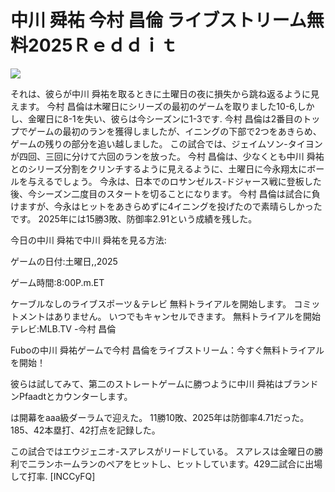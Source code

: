 # 中川 舜祐 今村 昌倫 ライブストリーム無料2025Ｒｅｄｄｉｔ  
  
  
[![](https://i.imgur.com/qSNzIqt.png)](https://movie.rssnews.media/KMAMMwwS.php)  
  
それは、彼らが中川 舜祐を取るときに土曜日の夜に損失から跳ね返るように見えます。 今村 昌倫は木曜日にシリーズの最初のゲームを取りました10-6,しかし、金曜日に8-1を失い、彼らは今シーズンに1-3です. 今村 昌倫は2番目のトップでゲームの最初のランを獲得しましたが、イニングの下部で2つをあきらめ、ゲームの残りの部分を追い越しました。 この試合では、ジェイムソン-タイヨンが四回、三回に分けて六回のランを放った。 今村 昌倫は、少なくとも中川 舜祐とのシリーズ分割をクリンチするように見えるように、土曜日に今永翔太にボールを与えるでしょう。 今永は、日本でのロサンゼルス-ドジャース戦に登板した後、今シーズン二度目のスタートを切ることになります。 今村 昌倫は試合に負けますが、今永はヒットをあきらめずに4イニングを投げたので素晴らしかったです。 2025年には15勝3敗、防御率2.91という成績を残した。

今日の中川 舜祐で中川 舜祐を見る方法:

ゲームの日付:土曜日,,2025

ゲーム時間:8:00P.m.ET

ケーブルなしのライブスポーツ＆テレビ
無料トライアルを開始します。 コミットメントはありません。 いつでもキャンセルできます。
無料トライアルを開始
テレビ:MLB.TV -今村 昌倫

Fuboの中川 舜祐ゲームで今村 昌倫をライブストリーム：今すぐ無料トライアルを開始！

彼らは試してみて、第二のストレートゲームに勝つように中川 舜祐はブランドンPfaadtとカウンターします。

は開幕をaaa級ダーラムで迎えた。 11勝10敗、2025年は防御率4.71だった。 185、42本塁打、42打点を記録した。

この試合ではエウジェニオ-スアレスがリードしている。 スアレスは金曜日の勝利で二ランホームランのペアをヒットし、ヒットしています。429二試合に出場して打率. [INCCyFQ]
